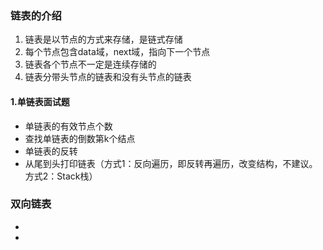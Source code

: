 ### 链表的介绍

1. 链表是以节点的方式来存储，是链式存储
2. 每个节点包含data域，next域，指向下一个节点
3. 链表各个节点不一定是连续存储的
4. 链表分带头节点的链表和没有头节点的链表

#### 1.单链表面试题

- 单链表的有效节点个数
- 查找单链表的倒数第k个结点
- 单链表的反转
- 从尾到头打印链表（方式1：反向遍历，即反转再遍历，改变结构，不建议。方式2：Stack栈）

### 双向链表
- 
- 



